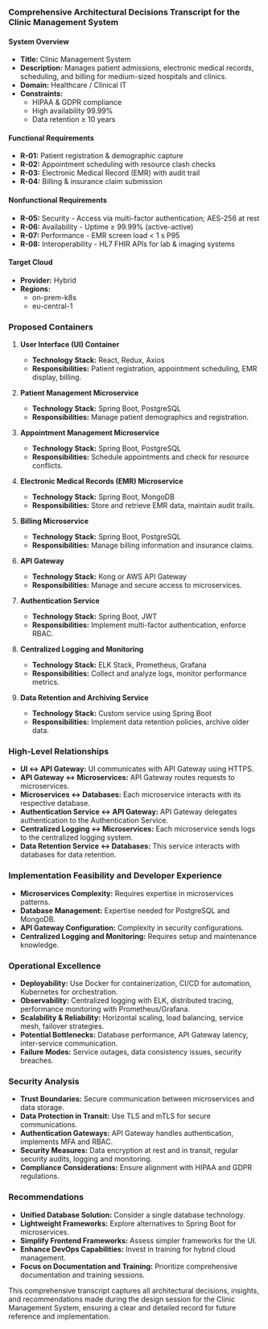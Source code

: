 ### Comprehensive Architectural Decisions Transcript for the Clinic Management System

#### System Overview
- **Title:** Clinic Management System
- **Description:** Manages patient admissions, electronic medical records, scheduling, and billing for medium-sized hospitals and clinics.
- **Domain:** Healthcare / Clinical IT
- **Constraints:**
  - HIPAA & GDPR compliance
  - High availability 99.99%
  - Data retention ≥ 10 years

#### Functional Requirements
- **R-01:** Patient registration & demographic capture
- **R-02:** Appointment scheduling with resource clash checks
- **R-03:** Electronic Medical Record (EMR) with audit trail
- **R-04:** Billing & insurance claim submission

#### Nonfunctional Requirements
- **R-05:** Security - Access via multi-factor authentication; AES-256 at rest
- **R-06:** Availability - Uptime ≥ 99.99% (active-active)
- **R-07:** Performance - EMR screen load < 1 s P95
- **R-08:** Interoperability - HL7 FHIR APIs for lab & imaging systems

#### Target Cloud
- **Provider:** Hybrid
- **Regions:**
  - on-prem-k8s
  - eu-central-1

### Proposed Containers
1. **User Interface (UI) Container**
   - **Technology Stack:** React, Redux, Axios
   - **Responsibilities:** Patient registration, appointment scheduling, EMR display, billing.

2. **Patient Management Microservice**
   - **Technology Stack:** Spring Boot, PostgreSQL
   - **Responsibilities:** Manage patient demographics and registration.

3. **Appointment Management Microservice**
   - **Technology Stack:** Spring Boot, PostgreSQL
   - **Responsibilities:** Schedule appointments and check for resource conflicts.

4. **Electronic Medical Records (EMR) Microservice**
   - **Technology Stack:** Spring Boot, MongoDB
   - **Responsibilities:** Store and retrieve EMR data, maintain audit trails.

5. **Billing Microservice**
   - **Technology Stack:** Spring Boot, PostgreSQL
   - **Responsibilities:** Manage billing information and insurance claims.

6. **API Gateway**
   - **Technology Stack:** Kong or AWS API Gateway
   - **Responsibilities:** Manage and secure access to microservices.

7. **Authentication Service**
   - **Technology Stack:** Spring Boot, JWT
   - **Responsibilities:** Implement multi-factor authentication, enforce RBAC.

8. **Centralized Logging and Monitoring**
   - **Technology Stack:** ELK Stack, Prometheus, Grafana
   - **Responsibilities:** Collect and analyze logs, monitor performance metrics.

9. **Data Retention and Archiving Service**
   - **Technology Stack:** Custom service using Spring Boot
   - **Responsibilities:** Implement data retention policies, archive older data.

### High-Level Relationships
- **UI ↔ API Gateway:** UI communicates with API Gateway using HTTPS.
- **API Gateway ↔ Microservices:** API Gateway routes requests to microservices.
- **Microservices ↔ Databases:** Each microservice interacts with its respective database.
- **Authentication Service ↔ API Gateway:** API Gateway delegates authentication to the Authentication Service.
- **Centralized Logging ↔ Microservices:** Each microservice sends logs to the centralized logging system.
- **Data Retention Service ↔ Databases:** This service interacts with databases for data retention.

### Implementation Feasibility and Developer Experience
- **Microservices Complexity:** Requires expertise in microservices patterns.
- **Database Management:** Expertise needed for PostgreSQL and MongoDB.
- **API Gateway Configuration:** Complexity in security configurations.
- **Centralized Logging and Monitoring:** Requires setup and maintenance knowledge.

### Operational Excellence
- **Deployability:** Use Docker for containerization, CI/CD for automation, Kubernetes for orchestration.
- **Observability:** Centralized logging with ELK, distributed tracing, performance monitoring with Prometheus/Grafana.
- **Scalability & Reliability:** Horizontal scaling, load balancing, service mesh, failover strategies.
- **Potential Bottlenecks:** Database performance, API Gateway latency, inter-service communication.
- **Failure Modes:** Service outages, data consistency issues, security breaches.

### Security Analysis
- **Trust Boundaries:** Secure communication between microservices and data storage.
- **Data Protection in Transit:** Use TLS and mTLS for secure communications.
- **Authentication Gateways:** API Gateway handles authentication, implements MFA and RBAC.
- **Security Measures:** Data encryption at rest and in transit, regular security audits, logging and monitoring.
- **Compliance Considerations:** Ensure alignment with HIPAA and GDPR regulations.

### Recommendations
- **Unified Database Solution:** Consider a single database technology.
- **Lightweight Frameworks:** Explore alternatives to Spring Boot for microservices.
- **Simplify Frontend Frameworks:** Assess simpler frameworks for the UI.
- **Enhance DevOps Capabilities:** Invest in training for hybrid cloud management.
- **Focus on Documentation and Training:** Prioritize comprehensive documentation and training sessions.

This comprehensive transcript captures all architectural decisions, insights, and recommendations made during the design session for the Clinic Management System, ensuring a clear and detailed record for future reference and implementation.